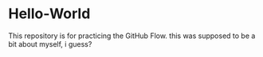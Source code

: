 # Hello-World
This repository is for practicing the GitHub Flow.
this was supposed to be a bit about myself, i guess?
